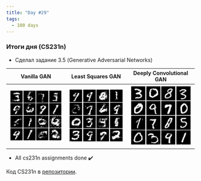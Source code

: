 ```yaml
---
title: "Day #29"
tags:
  - 100 days
---
```


### Итоги дня (CS231n)
* Сделал задание 3.5 (Generative Adversarial Networks)
<!-- 
<img src="/assets/images/vanilla_gan.png" alt="Vanilla GAN" title="Vanilla GAN" width="150" height="150" />
<img src="/assets/images/ls_gan.png" alt="Least Squares GAN" title="Least Squares GAN" width="150" height="150" />
<img src="/assets/images/dcgan.png" alt="Deeply Convolutional GAN" title="Deeply Convolutional GAN" width="150" height="150" />
 -->

| Vanilla GAN             |  Least Squares GAN |  Deeply Convolutional GAN 
:-------------------------:|:-------------------------:|:-------------------------:
![Vanilla GAN](/assets/images/vanilla_gan.png)  |  ![Least Squares GAN](/assets/images/ls_gan.png)  |  ![Deeply Convolutional GAN](/assets/images/dcgan.png)   


* All cs231n assignments done :heavy_check_mark:

Код CS231n в [репозитории](https://github.com/ningeen/stanford_cs231n).